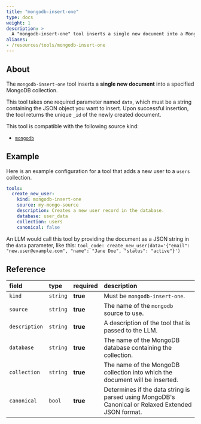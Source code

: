 ```yaml
---
title: "mongodb-insert-one"
type: docs
weight: 1
description: > 
  A "mongodb-insert-one" tool inserts a single new document into a MongoDB collection.
aliases:
- /resources/tools/mongodb-insert-one
---
```


## About

The `mongodb-insert-one` tool inserts a **single new document** into a specified MongoDB collection.

This tool takes one required parameter named `data`, which must be a string containing the JSON object you want to insert. Upon successful insertion, the tool returns the unique `_id` of the newly created document.

This tool is compatible with the following source kind:

* [`mongodb`](../sources/mongodb.md)

## Example

Here is an example configuration for a tool that adds a new user to a `users` collection.

```yaml
tools:
  create_new_user:
    kind: mongodb-insert-one
    source: my-mongo-source
    description: Creates a new user record in the database.
    database: user_data
    collection: users
    canonical: false
```

An LLM would call this tool by providing the document as a JSON string in the `data` parameter, like this:
`tool_code: create_new_user(data='{"email": "new.user@example.com", "name": "Jane Doe", "status": "active"}')`

## Reference

| **field**     | **type** | **required** | **description**                                                                                                                                     |
|:--------------|:---------|:-------------|:----------------------------------------------------------------------------------------------------------------------------------------------------|
| `kind`        | `string` | **true**     | Must be `mongodb-insert-one`.                                                                                                                       |
| `source`      | `string` | **true**     | The name of the `mongodb` source to use.                                                                                                            |
| `description` | `string` | **true**     | A description of the tool that is passed to the LLM.                                                                                                |
| `database`    | `string` | **true**     | The name of the MongoDB database containing the collection.                                                                                         |
| `collection`  | `string` | **true**     | The name of the MongoDB collection into which the document will be inserted.                                                                        |
| `canonical`   | `bool`   | **true**     | Determines if the data string is parsed using MongoDB's Canonical or Relaxed Extended JSON format.                                                  |
